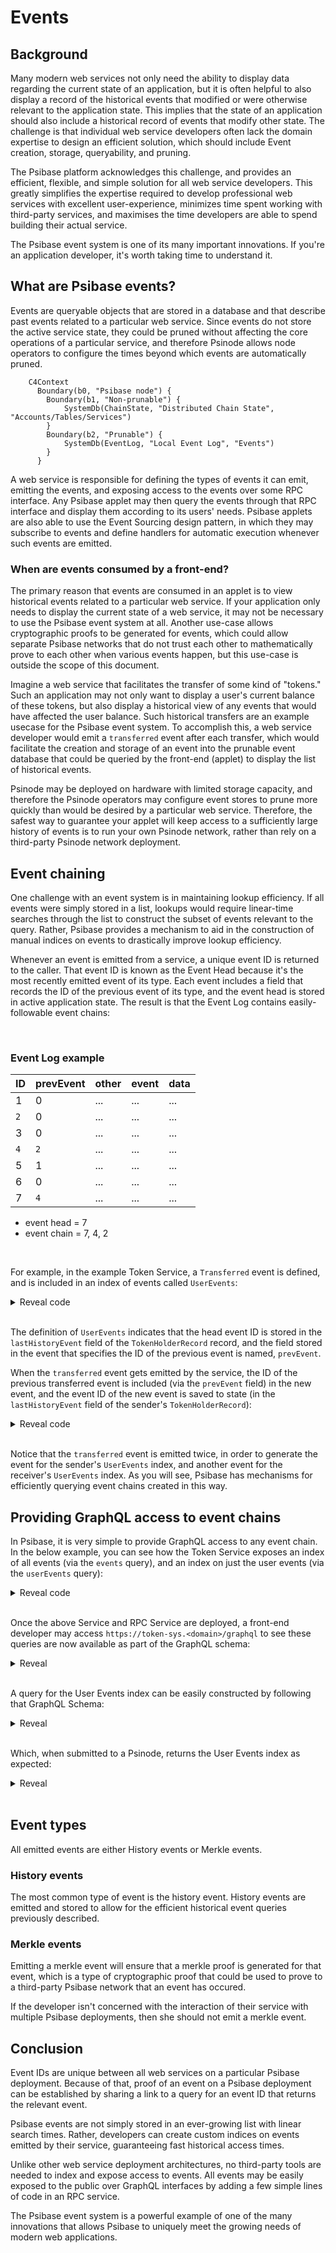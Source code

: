 # Events

## Background

Many modern web services not only need the ability to display data regarding the current state of an application, but it is often helpful to also display a record of the historical events that modified or were otherwise relevant to the application state. This implies that the state of an application should also include a historical record of events that modify other state. The challenge is that individual web service developers often lack the domain expertise to design an efficient solution, which should include Event creation, storage, queryability, and pruning.

The Psibase platform acknowledges this challenge, and provides an efficient, flexible, and simple solution for all web service developers. This greatly simplifies the expertise required to develop professional web services with excellent user-experience, minimizes time spent working with third-party services, and maximises the time developers are able to spend building their actual service.

The Psibase event system is one of its many important innovations. If you're an application developer, it's worth taking time to understand it.

## What are Psibase events?

Events are queryable objects that are stored in a database and that describe past events related to a particular web service. Since events do not store the active service state, they could be pruned without affecting the core operations of a particular service, and therefore Psinode allows node operators to configure the times beyond which events are automatically pruned.

```mermaid
    C4Context
      Boundary(b0, "Psibase node") {
        Boundary(b1, "Non-prunable") {
            SystemDb(ChainState, "Distributed Chain State", "Accounts/Tables/Services")
        }
        Boundary(b2, "Prunable") {
            SystemDb(EventLog, "Local Event Log", "Events")
        }
      }
```

A web service is responsible for defining the types of events it can emit, emitting the events, and exposing access to the events over some RPC interface. Any Psibase applet may then query the events through that RPC interface and display them according to its users' needs. Psibase applets are also able to use the Event Sourcing design pattern, in which they may subscribe to events and define handlers for automatic execution whenever such events are emitted.


### When are events consumed by a front-end?

The primary reason that events are consumed in an applet is to view historical events related to a particular web service. If your application only needs to display the current state of a web service, it may not be necessary to use the Psibase event system at all. Another use-case allows cryptographic proofs to be generated for events, which could allow separate Psibase networks that do not trust each other to mathematically prove to each other when various events happen, but this use-case is outside the scope of this document.

Imagine a web service that facilitates the transfer of some kind of "tokens." Such an application may not only want to display a user's current balance of these tokens, but also display a historical view of any events that would have affected the user balance. Such historical transfers are an example usecase for the Psibase event system. To accomplish this, a web service developer would emit a `transferred` event after each transfer, which would facilitate the creation and storage of an event into the prunable event database that could be queried by the front-end (applet) to display the list of historical events.

Psinode may be deployed on hardware with limited storage capacity, and therefore the Psinode operators may configure event stores to prune more quickly than would be desired by a particular web service. Therefore, the safest way to guarantee your applet will keep access to a sufficiently large history of events is to run your own Psinode network, rather than rely on a third-party Psinode network deployment.

## Event chaining

One challenge with an event system is in maintaining lookup efficiency. If all events were simply stored in a list, lookups would require linear-time searches through the list to construct the subset of events relevant to the query. Rather, Psibase provides a mechanism to aid in the construction of manual indices on events to drastically improve lookup efficiency.

Whenever an event is emitted from a service, a unique event ID is returned to the caller. That event ID is known as the Event Head because it's the most recently emitted event of its type. Each event includes a field that records the ID of the previous event of its type, and the event head is stored in active application state. The result is that the Event Log contains easily-followable event chains:

<br/>

### Event Log example

| ID  | prevEvent | other | event | data |
| --- | --------- | ----- | ----- | ---- |
| 1   | 0         | ...   | ...   | ...  |
| `2` | 0         | ...   | ...   | ...  |
| 3   | 0         | ...   | ...   | ...  |
| `4` | `2`       | ...   | ...   | ...  |
| 5   | 1         | ...   | ...   | ...  |
| 6   | 0         | ...   | ...   | ...  |
| 7   | `4`       | ...   | ...   | ...  |

- event head = 7
- event chain = 7, 4, 2

<br/>

For example, in the example Token Service, a `Transferred` event is defined, and is included in an index of events called `UserEvents`:

<details>
  <summary>Reveal code</summary>

```cpp
  struct Events
  {
      struct History
      {
          // Define the transferred event
          void transferred(uint64_t prevEvent, TID tokenId, psibase::TimePointSec time, Account sender, Account receiver, Quantity amount, StringView memo) {}
      };
  };

  // Specify the details needed to create an index of events.
  using UserEvents = psibase::EventIndex<&TokenHolderRecord::lastHistoryEvent, "prevEvent">;

  // Reflect the events
  PSIBASE_REFLECT_EVENTS(TokenSys)
  PSIBASE_REFLECT_HISTORY_EVENTS(TokenSys,
      method(transferred, prevEvent, tokenId, time, sender, receiver, amount, memo)
  );
```

</details>

<br>

The definition of `UserEvents` indicates that the head event ID is stored in the `lastHistoryEvent` field of the `TokenHolderRecord` record, and the field stored in the event that specifies the ID of the previous event is named, `prevEvent`.

When the `transferred` event gets emitted by the service, the ID of the previous transferred event is included (via the `prevEvent` field) in the new event, and the event ID of the new event is saved to state (in the `lastHistoryEvent` field of the sender's `TokenHolderRecord`):

<details>
  <summary>Reveal code</summary>

```cpp
void TokenSys::debit(TID tokenId, AccountNumber sender, Quantity amount, const_view<String> memo)
{
    // ...

    auto senderHolder             = getTokenHolder(sender);
    senderHolder.lastHistoryEvent = emit().history().transferred(
        tokenId, senderHolder.lastHistoryEvent, time, sender, receiver, amount, memo);
    db.open<TokenHolderTable>().put(senderHolder);

    auto receiverHolder             = getTokenHolder(receiver);
    receiverHolder.lastHistoryEvent = emit().history().transferred(
        tokenId, receiverHolder.lastHistoryEvent, time, sender, receiver, amount, memo);
    db.open<TokenHolderTable>().put(receiverHolder);

    // ...
}
```

</details>

<br>

Notice that the `transferred` event is emitted twice, in order to generate the event for the sender's `UserEvents` index, and another event for the receiver's `UserEvents` index. As you will see, Psibase has mechanisms for efficiently querying event chains created in this way.

## Providing GraphQL access to event chains

In Psibase, it is very simple to provide GraphQL access to any event chain. In the below example, you can see how the Token Service exposes an index of all events (via the `events` query), and an index on just the user events (via the `userEvents` query):

<details>
  <summary>Reveal code</summary>

```cpp
  // Create a QueryableService object using TokenSys service details
  auto tokenSys = QueryableService<TokenSys::Tables, TokenSys::Events>{TokenSys::service};

  // Construct and reflect the query object
  struct TokenQuery
  {
      auto events() const
      {
          return tokenSys.allEvents();
      }
      auto userEvents(AccountNumber holder, optional<uint32_t> first, const optional<string>& after) const
      {
          return tokenSys.eventIndex<TokenSys::UserEvents>(holder, first, after);
      }
  };
  PSIO_REFLECT(TokenQuery,
      method(events),
      method(userEvents, holder, first, after)
  )

  // Expose the defined queries over a GraphQL interface
  optional<HttpReply> RTokenSys::serveSys(HttpRequest request)
  {
      if (auto result = serveGraphQL(request, TokenQuery{}))
          return result;

      return nullopt;
  }
```

</details>

<br>

Once the above Service and RPC Service are deployed, a front-end developer may access `https://token-sys.<domain>/graphql` to see these queries are now available as part of the GraphQL schema:

<details>
  <summary>Reveal</summary>

```
  ...
  type Query {
      events: TokenSys_Events!
      userEvents(holder: String! first: Float after: String): TokenSys_EventsHistoryConnection!
  }

```

</details>

<br>

A query for the User Events index can be easily constructed by following that GraphQL Schema:

<details>
  <summary>Reveal</summary>

```
  query {
  userEvents(user: "alice") {
      pageInfo {
          hasNextPage
          endCursor
      }
      edges {
          node {
              event_id
              event_type
              event_all_content
          }
      }
  }
}
```

</details>

<br>

Which, when submitted to a Psinode, returns the User Events index as expected:

<details>
  <summary>Reveal</summary>

```json
{
  "data": {
    "userEvents": {
      "pageInfo": {
        "hasNextPage": false,
        "endCursor": "10"
      },
      "edges": [
        {
          "node": {
            "event_id": "15",
            "event_type": "transferred",
            "tokenId": 1,
            "prevEvent": "14",
            "time": "2022-09-21T22:05:56.000Z",
            "sender": "alice",
            "receiver": "bob",
            "amount": {
              "value": "1200000000"
            },
            "memo": {
              "contents": "Working"
            }
          }
        },
        {
          "node": {
            "event_id": "14",
            "event_type": "transferred",
            "tokenId": 1,
            "prevEvent": "10",
            "time": "2022-09-19T21:08:49.000Z",
            "sender": "bob",
            "receiver": "alice",
            "amount": {
              "value": "1000000000"
            },
            "memo": {
              "contents": "Working"
            }
          }
        },
        {
          "node": {
            "event_id": "10",
            "event_type": "transferred",
            "tokenId": 1,
            "prevEvent": "0",
            "time": "2022-09-19T16:15:21.000Z",
            "sender": "symbol-sys",
            "receiver": "alice",
            "amount": {
              "value": "100000000000"
            },
            "memo": {
              "contents": "memo"
            }
          }
        }
      ]
    }
  }
}
```

</details>

<br>

## Event types

All emitted events are either History events or Merkle events.

### History events

The most common type of event is the history event. History events are emitted and stored to allow for the efficient historical event queries previously described.

### Merkle events

Emitting a merkle event will ensure that a merkle proof is generated for that event, which is a type of cryptographic proof that could be used to prove to a third-party Psibase network that an event has occured.

If the developer isn't concerned with the interaction of their service with multiple Psibase deployments, then she should not emit a merkle event.

## Conclusion

Event IDs are unique between all web services on a particular Psibase deployment. Because of that, proof of an event on a Psibase deployment can be established by sharing a link to a query for an event ID that returns the relevant event.

Psibase events are not simply stored in an ever-growing list with linear search times. Rather, developers can create custom indices on events emitted by their service, guaranteeing fast historical access times.

Unlike other web service deployment architectures, no third-party tools are needed to index and expose access to events. All events may be easily exposed to the public over GraphQL interfaces by adding a few simple lines of code in an RPC service.

The Psibase event system is a powerful example of one of the many innovations that allows Psibase to uniquely meet the growing needs of modern web applications.
